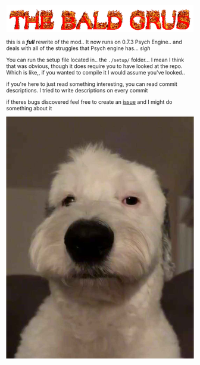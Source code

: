 ![YEAH](./art/LOGO.gif)

this is a __*full*__ rewrite of the mod.. It now runs on 0.7.3 Psych Engine.. and deals with all of the struggles that Psych engine has... *sigh*

You can run the setup file located in.. the `./setup/` folder... I mean I think that was obvious, though it does require you to have looked at the repo. Which is like,, if you wanted to compile it I would assume you've looked..

if you're here to just read something interesting, you can read commit descriptions. I tried to write descriptions on every commit

if theres bugs discovered feel free to create an [issue](https://github.com/aflacc/baldgru-rewrite/issues) and I might do something about it

![dog](./art/dog.jpg)